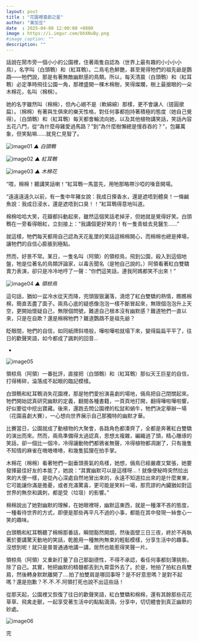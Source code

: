 ```yaml
---
layout: post
title : "花園裡喜劇之星"
author: "東加豆"
date  : 2025-04-08 12:00:00 +0800
image : https://i.imgur.com/bhXNvBy.png
#image_caption: ""
description: ""
---
```


話說在鬧市旁一個小小的公園裡，住著兩隻自認為（世界上最有趣的小小小小鳥），名字叫（白頭鵯）和（紅耳鵯）。二鳥毛色鮮艷，甚至覺得牠們的祖先爺是鸚鵡——牠們說，那是有著無敵幽默感的鳥類。所以，每天清晨（白頭鵯）和（紅耳鵯）必定準時飛往公園一角，那裡盛開一棵木棉樹，笑得燦爛，樹上最搶眼的一朵木棉花，名叫（棉棉）。

<!--more-->

她的名字雖然叫（棉棉），但內心絕不是（軟綿綿）那樣，更不會讓人（搓圓撳扁）。（棉棉）有著與生俱來的樂天性格，對任何事都抱持著積極的態度（她自己覺得）。（白頭鵯）和（紅耳鵯）每天都會輪流向她，以及其他植物講笑話，笑話內容五花八門，從“為什麼母雞愛過馬路？”到“為什麼樹懶總是慢吞吞的？”，包羅萬象，但笑點嘛……就見仁見智了。

![image01](https://i.imgur.com/GDPxYIb.png)
_▲ 白頭鵯_

![image02](https://i.imgur.com/PsvmcYz.png)
_▲ 紅耳鵯_

![image03](https://i.imgur.com/jy0XLXf.png)
_▲ 木棉花_

“喂，棉棉！聽講笑話喇！”紅耳鵯一馬當先，用牠那略帶沙啞的嗓音開場。

“遠遠遠遠久以前，有一隻中年豬女說：我成日搽香水，還是遮唔到體臭！一條鹹魚說：我成日浸水，還是遮唔到口臭！！”紅耳鵯得意地叫道。

棉棉哈哈大笑，花瓣都抖動起來，雖然這個笑話老掉牙，但她就是覺得好笑。白頭鵯在一旁看得眼紅，立刻接上：“我講個更好笑的！有一隻青蛙去見醫生……”

就這樣，牠們每天都用自己認為天花亂墜的笑話逗棉棉開心，而棉棉也總是捧場，讓牠們的自信心膨脹到極點。

然而，好景不常。某日，一隻名叫（阿領）的領椋鳥，飛到公園，殺入到這個地盤，牠是位著名的鳥類評論家，以毒舌聞名（是牠自己說的。）阿領看著紅白雙驕賣力表演，卻只是冷冷地哼了一聲：“你們這笑話，連我阿媽都笑不出來！”

![image04](https://i.imgur.com/04Od4Wc.png)
_▲ 領椋鳥_

這句話，猶如一盆冷水從天而降，兜頭狠狠灑落，澆熄了紅白雙驕的熱情，瞧瞧棉棉，簡直丟盡了面子。兩鳥心底的疑惑像泡泡一樣不斷冒起來，無限個泡泡升上天空，更開始懷疑自己，無限個問號，難道自己根本沒有幽默感？難道牠們一直以來，只是在自欺？還是棉棉牠們？難道鸚鵡不是祖先爺？

眨眼間，牠們的自信，如同紙牌斜塔般，嘩啦嘩啦就塌下來，變得扁扁平平了，往日的歡聲笑語，如今都成了諷刺的回音...

-

![image05](https://i.imgur.com/zSvvtpd.png)

領椋鳥（阿領）一番批評，直接把（白頭鵯）和（紅耳鵯）那似天王巨星的自信，打得稀碎，淪落成不起眼的臨記模樣。

白頭鵯和紅耳鵯消失花園裡，那是牠們愛扮演喜劇的場地，倆鳥把自己閉關起來。牠們開始認真研究幽默的定義，翻閱各種書籍，一頁頁地打開，翻得嘩啦嘩啦響，好似要從中挖出寶藏。後來，還跑去問公園裡的松鼠和蝸牛，牠們決定舉辦一場（花園喜劇大賽），一心想向世界展示自己那獨特的幽默才華。

比賽當日，公園就成了動植物的大聚會，各路角色都湊齊了，全都是奔著紅白雙驕的演出而來。然而，兩鳥準備得太過認真，思想太複雜，編織過了頭，精心雕琢的笑話，卻一個比一個冷，冷得讓動物們都鴉雀無聲，冷得植物都凋謝了，只有幾隻不知情的麻雀在嘰嘰喳喳，和幾隻狐狸在拍手掌。

木棉花（棉棉）看著牠們一副垂頭喪氣的鳥樣，她想，倆鳥已經嚴肅又緊張，她要發揮最佳好友的本能了，她說：“其實幽默可以是這樣呀...！就像便秘時突然拉出來的大便一樣，是從內心深處自然地冒出來的，永遠不知道拉出來的是什麼東東，它可能讓你滿是擔憂，或者充滿驚喜，更可能是笑料一場，那荒謬的內臟猶如對這世界的無奈和諷刺，都是受（垃圾）的影響。”

棉棉說出了她對幽默的理解，在她眼裡呀，幽默這東西，就是一種渾不吝的態度，一種看待世界的方式，即便是那些再平凡不過的小事，都能在其中發現一絲會心一笑的趣味。

白頭鵯和紅耳鵯聽了棉棉那番話，瞬間豁然開朗，然後面壁三日三夜，終於不再執著於要講驚天動地的笑話，乾脆用一種無拘無束的輕鬆模樣，分享生活中的趣事。沒想到呢！就只是普普通通地講一講，居然也能惹得笑聲一片。

領椋鳥（阿領）又重新打量了自己那副德性，不得不承認，看任何事都刻薄挑剔，除了自己。其實，牠把幽默的精髓都丟到九霄雲外去了。於是，牠拍了拍紅白鳥雙肩，然後轉身默默離開了....拍了拍雙肩是哪回事呀？是不好意思嗎？是對不起嗎？還是抱歉？不.不.不.阿領打死也說不出這些話！

從那天起，公園裡又恢復了往日的歡聲笑語，紅白雙驕和棉棉，還有其餘那些花花草草、飛禽走獸，一起享受著生活中的點點滴滴，分享中，切切體會到真正幽默的妙處。

![image06](https://i.imgur.com/JjxsXi2.png)

完

<!--END-->